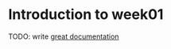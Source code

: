 # Introduction to week01

TODO: write [great documentation](http://jacobian.org/writing/what-to-write/)
